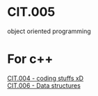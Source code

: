 # CIT.005
object oriented programming <br />

# For c++ <br />
[CIT.004 - coding stuffs xD](https://github.com/kaloyyyy/CIT.004)<br/>
[CIT.006 - Data structures](https://github.com/kaloyyyy/CIT.006)

